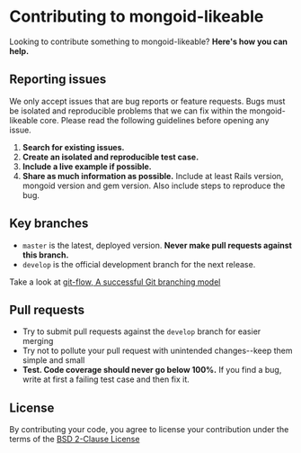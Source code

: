 # Contributing to mongoid-likeable

Looking to contribute something to mongoid-likeable? **Here's how you can help.**



## Reporting issues

We only accept issues that are bug reports or feature requests. Bugs must be isolated and reproducible problems that we can fix within the mongoid-likeable core. Please read the following guidelines before opening any issue.

1. **Search for existing issues.**
2. **Create an isolated and reproducible test case.**
3. **Include a live example if possible.**
4. **Share as much information as possible.** Include at least Rails version, mongoid version and gem version. Also include steps to reproduce the bug.



## Key branches

- `master` is the latest, deployed version. **Never make pull requests against this branch.**
- `develop` is the official development branch for the next release.

Take a look at [git-flow, A successful Git branching model](http://nvie.com/posts/a-successful-git-branching-model/)



## Pull requests

- Try to submit pull requests against the `develop` branch for easier merging
- Try not to pollute your pull request with unintended changes--keep them simple and small
- **Test. Code coverage should never go below 100%.** If you find a bug, write at first a failing test case and then fix it.



## License

By contributing your code, you agree to license your contribution under the terms of the [BSD 2-Clause License](LICENSE)
